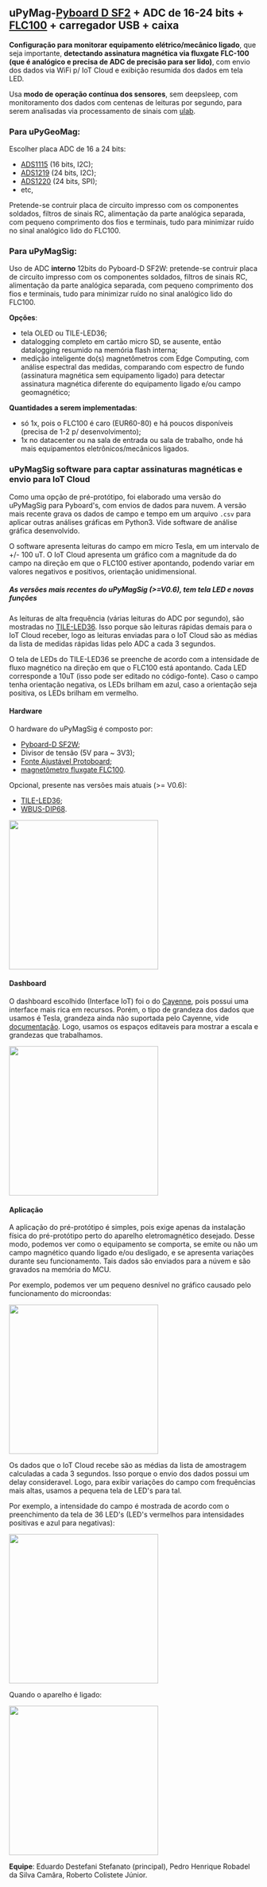## uPyMag-[Pyboard D SF2](https://store.micropython.org/product/PYBD-SF2-W4F2) + ADC de 16-24 bits + [FLC100](https://stefan-mayer.com/en/products/magnetometers-and-sensors/magnetic-field-sensor-flc-100.html) + carregador USB + caixa

**Configuração para monitorar equipamento elétrico/mecânico ligado**, que seja importante, **detectando assinatura magnética via fluxgate FLC-100 (que é analógico e precisa de ADC de precisão para ser lido)**, com envio dos dados via WiFi p/ IoT Cloud e exibição resumida dos dados em tela LED.

Usa **modo de operação contínua dos sensores**, sem deepsleep, com monitoramento dos dados com centenas de leituras por segundo, para serem analisadas via processamento de sinais com [ulab](https://github.com/v923z/micropython-ulab#ulab).

### Para uPyGeoMag:
Escolher placa ADC de 16 a 24 bits:

- [ADS1115](https://www.ti.com/product/ADS1115) (16 bits, I2C);
- [ADS1219](https://www.ti.com/product/ADS1219) (24 bits, I2C);
- [ADS1220](https://www.ti.com/product/ADS1220) (24 bits, SPI);
- etc,

Pretende-se contruir placa de circuito impresso com os componentes soldados, filtros de sinais RC, alimentação da parte analógica separada, com pequeno comprimento dos fios e terminais, tudo para minimizar ruído no sinal analógico lido do FLC100.

### Para uPyMagSig:
Uso de ADC **interno** 12bits do Pyboard-D SF2W: pretende-se contruir placa de circuito impresso com os componentes soldados, filtros de sinais RC, alimentação da parte analógica separada, com pequeno comprimento dos fios e terminais, tudo para minimizar ruído no sinal analógico lido do FLC100.

**Opções**:

- tela OLED ou TILE-LED36;
- datalogging completo em cartão micro SD, se ausente, então datalogging resumido na memória flash interna;
- medição inteligente do(s) magnetômetros com Edge Computing, com análise espectral das medidas, comparando com espectro de fundo (assinatura magnética sem equipamento ligado) para detectar assinatura magnética diferente do equipamento ligado e/ou campo geomagnético;

**Quantidades a serem implementadas**:

- só 1x, pois o FLC100 é caro (EUR60-80) e há poucos disponíveis (precisa de 1-2 p/ desenvolvimento);
- 1x no datacenter ou na sala de entrada ou sala de trabalho, onde há mais equipamentos eletrônicos/mecânicos ligados.

### uPyMagSig software para captar assinaturas magnéticas e envio para IoT Cloud

Como uma opção de pré-protótipo, foi elaborado uma versão do uPyMagSig para Pyboard's, com envios de dados para nuvem. A versão mais recente grava os dados de campo e tempo em um arquivo `.csv` para aplicar outras análises gráficas em Python3. Vide software de análise gráfica desenvolvido.

O software apresenta leituras do campo em micro Tesla, em um intervalo de +/- 100 uT. O IoT Cloud apresenta um gráfico com a magnitude da do campo na direção em que o FLC100 estiver apontando, podendo variar em valores negativos e positivos, orientação unidimensional.

##### As versões mais recentes do uPyMagSig (>=V0.6), tem tela LED e novas funções

As leituras de alta frequência (várias leituras do ADC por segundo), são mostradas no [TILE-LED36](https://pybd.io/hw/tile_led36.html#code-samples). Isso porque são leituras rápidas demais para o IoT Cloud receber, logo as leituras enviadas para o IoT Cloud são as médias da lista de medidas rápidas lidas pelo ADC a cada 3 segundos.

O tela de LEDs do TILE-LED36 se preenche de acordo com a intensidade de fluxo magnético na direção em que o FLC100 está apontando. Cada LED corresponde a 10uT (isso pode ser editado no código-fonte). Caso o campo tenha orientação negativa, os LEDs brilham em azul, caso a orientação seja positiva, os LEDs brilham em vermelho. 

#### Hardware

O hardware do uPyMagSig é composto por:

- [Pyboard-D SF2W](https://store.micropython.org/product/PYBD-SF2-W4F2);
- Divisor de tensão (5V para ~ 3V3);
- [Fonte Ajustável Protoboard](https://www.filipeflop.com/produto/fonte-ajustavel-protoboard/);
- [magnetômetro fluxgate FLC100](http://md-ecs.com/wp-content/uploads/2016/01/Data-sheet_FLC-100.pdf).

Opcional, presente nas versões mais atuais (>= V0.6):

- [TILE-LED36](https://pybd.io/hw/tile_led36.html#code-samples);
- [WBUS-DIP68](https://pybd.io/hw/wbus_dip68.html).

<img src="https://gitlab.com/rcolistete/computacaofisica-privado/-/blob/master/LabNerdsIoT_Vitoria/projeto9/Pyboard-D%20SF2W/img/pre-prototipo.jpg" width="300" height="300" />

#### Dashboard
O dashboard escolhido (Interface IoT) foi o do [Cayenne](https://cayenne.mydevices.com/cayenne/dashboard/device/c83cf2c0-a811-11eb-883c-638d8ce4c23d), pois possui uma interface mais rica em recursos. Porém, o tipo de grandeza dos dados que usamos é Tesla, grandeza ainda não suportada pelo Cayenne, vide [documentação](https://developers.mydevices.com/cayenne/docs/cayenne-mqtt-api/#magnetometer-widget). Logo, usamos os espaços editaveis para mostrar a escala e grandezas que trabalhamos.

<img src="https://gitlab.com/rcolistete/computacaofisica-privado/-/blob/master/LabNerdsIoT_Vitoria/projeto9/Pyboard-D%20SF2W/img/dashboard.png" width="300" height="300" />

#### Aplicação
A aplicação do pré-protótipo é simples, pois exige apenas da instalação física do pré-protótipo perto do aparelho eletromagnético desejado. Desse modo, podemos ver como o equipamento se comporta, se emite ou não um campo magnético quando ligado e/ou desligado, e se apresenta variações durante seu funcionamento. Tais dados são enviados para a núvem e são gravados na memória do MCU.

Por exemplo, podemos ver um pequeno desnível no gráfico causado pelo funcionamento do microondas:

<img src="img/dashboardon.png" width="300" height="300" />

Os dados que o IoT Cloud recebe são as médias da lista de amostragem calculadas a cada 3 segundos. Isso porque o envio dos dados possui um delay consideravel. Logo, para exibir variações do campo com frequências mais altas, usamos a pequena tela de LED's para tal.  

Por exemplo, a intensidade do campo é mostrada de acordo com o preenchimento da tela de 36 LED's (LED's vermelhos para intensidades positivas e azul para negativas):

<img src="img/aplication-off.jpg" width="300" height="300" />

Quando o aparelho é ligado:

<img src="img/aplication-on.jpg" width="300" height="300" />


**Equipe**: Eduardo Destefani Stefanato (principal), Pedro Henrique Robadel da Silva Camâra, Roberto Colistete Júnior.

